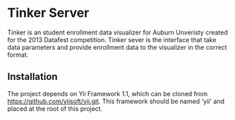Tinker Server
=============

Tinker is an student enrollment data visualizer for Auburn Unveristy created for the 2013 Datafest competition.
Tinker sever is the interface that take data parameters and provide enrollment data to the visualizer in the correct format.

Installation
------------

The project depends on Yii Framework 1.1, which can be cloned from https://github.com/yiisoft/yii.git.
This framework should be named 'yii' and placed at the root of this project.


